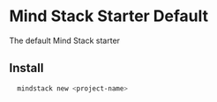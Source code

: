 # Mind Stack Starter Default
The default Mind Stack starter

## Install
```bash
  mindstack new <project-name>
```
